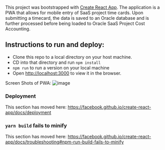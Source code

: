 This project was bootstrapped with [Create React App](https://github.com/facebook/create-react-app). The application is a PWA that allows for mobile entry of SaaS project time cards. Upon submitting a timecard, the data is saved to an Oracle database and is further processed before being loaded to Oracle SaaS Project Cost Accounting.

## Instructions to run and deploy:

- Clone this repo to a local directory on your host machine.
- CD into that directory and run `npm install`
- `npm run` to run a version on your local machine
- Open [http://localhost:3000](http://localhost:3000) to view it in the browser.

Screen Shots of PWA:
![image](https://user-images.githubusercontent.com/21246211/107154174-57f0ba80-6926-11eb-92d8-e3c35f8ab8fa.png)

### Deployment

This section has moved here: https://facebook.github.io/create-react-app/docs/deployment

### `yarn build` fails to minify

This section has moved here: https://facebook.github.io/create-react-app/docs/troubleshooting#npm-run-build-fails-to-minify
